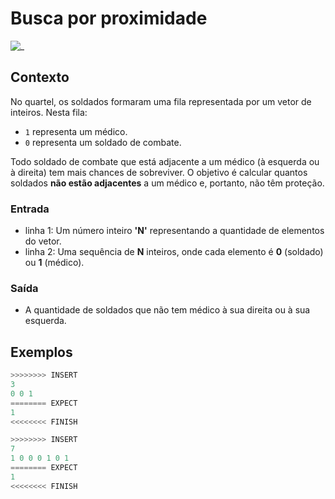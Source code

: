 # Busca por proximidade

![_](https://raw.githubusercontent.com/qxcodefup/arcade/master/base/medico/cover.jpg)

## Contexto

No quartel, os soldados formaram uma fila representada por um vetor de inteiros. Nesta fila:

- `1` representa um médico.
- `0` representa um soldado de combate.

Todo soldado de combate que está adjacente a um médico (à esquerda ou à direita) tem mais chances de sobreviver. O objetivo é calcular quantos soldados **não estão adjacentes** a um médico e, portanto, não têm proteção.

### Entrada

- linha 1:  Um número inteiro **'N'** representando a quantidade de elementos do vetor.
 - linha 2: Uma sequência de **N** inteiros, onde cada elemento é **0** (soldado) ou **1** (médico).

### Saída

* A quantidade de soldados que não tem médico à sua direita ou à sua esquerda.

## Exemplos

```py
>>>>>>>> INSERT
3
0 0 1
======== EXPECT
1
<<<<<<<< FINISH
```

```py
>>>>>>>> INSERT
7
1 0 0 0 1 0 1
======== EXPECT
1
<<<<<<<< FINISH
```
